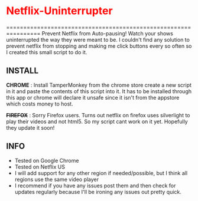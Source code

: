 <h1 style="color:red;">Netflix-Uninterrupter</h1>
================================================================
Prevent Netflix from Auto-pausing! Watch your shows uninterrupted the way they were meant to be.
I couldn't find any solution to prevent netflix from stopping and making me click buttons every so often so I created this small script to do it.

INSTALL
----------------------------------------------------------------
<b>CHROME</b> : Install TamperMonkey from the chrome store create a new script in it and paste the contents of this script into it. It has to be installed through this app or chrome will declare it unsafe since it isn't from the appstore which costs money to host.

<strike><b>FIREFOX</b></strike> : Sorry Firefox users. Turns out netflix on firefox uses silverlight to play their videos and not html5. So my script cant work on it yet. Hopefully they update it soon!

INFO
----------------------------------------------------------------
<ul>
<li>Tested on Google Chrome</li>
<li>Tested on Netflix US</li>
<li>I will add support for any other region if needed/possible, but I think all regions use the same video player</li>
<li>I recommend if you have any issues post them and then check for updates regularly because I'll be ironing any issues out pretty quick.</li>
</ul>